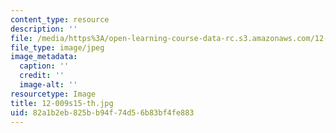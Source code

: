 ```yaml
---
content_type: resource
description: ''
file: /media/https%3A/open-learning-course-data-rc.s3.amazonaws.com/12-009j-theoretical-environmental-analysis-spring-2015/82a1b2eb825bb94f74d56b83bf4fe883_12-009s15-th.jpg
file_type: image/jpeg
image_metadata:
  caption: ''
  credit: ''
  image-alt: ''
resourcetype: Image
title: 12-009s15-th.jpg
uid: 82a1b2eb-825b-b94f-74d5-6b83bf4fe883
---
```

